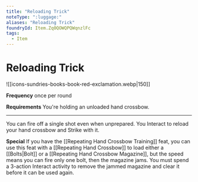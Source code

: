 ```yaml
---
title: "Reloading Trick"
noteType: ":luggage:"
aliases: "Reloading Trick"
foundryId: Item.Zq0QOWQPQWqnzlFc
tags:
  - Item
---
```


# Reloading Trick
![[icons-sundries-books-book-red-exclamation.webp|150]]

**Frequency** once per round

**Requirements** You're holding an unloaded hand crossbow.

* * *

You can fire off a single shot even when unprepared. You Interact to reload your hand crossbow and Strike with it.

**Special** If you have the [[Repeating Hand Crossbow Training]] feat, you can use this feat with a [[Repeating Hand Crossbow]] to load either a [[Bolts|Bolt]] or a [[Repeating Hand Crossbow Magazine]], but the speed means you can fire only one bolt, then the magazine jams. You must spend a 3-action Interact activity to remove the jammed magazine and clear it before it can be used again.
